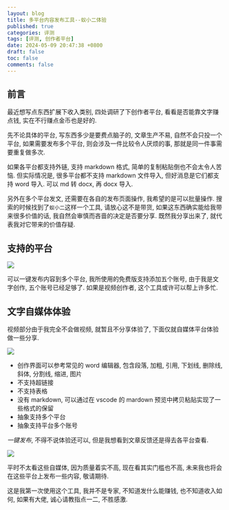 ```yaml
---
layout: blog
title: 多平台内容发布工具--蚁小二体验
published: true
categories: 评测
tags: [评测, 创作者平台]
date: 2024-05-09 20:47:38 +0800
draft: false
toc: false
comments: false
---
```


## 前言

最近想写点东西扩展下收入类别, 四处调研了下创作者平台, 看看是否能靠文字赚点钱, 实在不行赚点金币也是好的.

先不论具体的平台, 写东西多少是要费点脑子的, 文章生产不易, 自然不会只投一个平台, 如果需要发布多个平台, 则会涉及一件比较令人厌烦的事, 那就是同一件事需要重复做多次.

如果各平台都支持外链, 支持 markdown 格式, 简单的复制粘贴倒也不会太令人苦恼. 但实际情况是, 很多平台都不支持 markdown 文件导入, 但好消息是它们都支持 word 导入. 可以 md 转 docx, 再 docx 导入.

另外在多个平台发文, 还需要在各自的发布页面操作, 我希望的是可以批量操作. 搜索的时候找到了`蚁小二`这样一个工具, 请放心这不是带货, 如果这东西确实能给我带来很多价值的话, 我自然会审慎而吝啬的决定是否要分享. 既然我分享出来了, 就代表我对它带来的价值存疑.

## 支持的平台

![](https://s2.loli.net/2024/06/20/NGdJbYPmKFsu6MX.png)

可以一键发布内容到多个平台, 我所使用的免费版支持添加五个账号, 由于我是文字创作, 五个账号已经足够了. 如果是视频创作者, 这个工具或许可以帮上许多忙.

## 文字自媒体体验

视频部分由于我完全不会做视频, 就暂且不分享体验了, 下面仅就自媒体平台体验做一些分享.

![](https://s2.loli.net/2024/06/20/unKh5tRUSXyCDsx.png)

- 创作界面可以参考常见的 word 编辑器, 包含段落, 加粗, 引用, 下划线, 删除线, 斜体, 分割线, 缩进, 图片
- 不支持超链接
- 不支持表格
- 没有 markdown, 可以通过在 vscode 的 mardown 预览中拷贝粘贴实现了一些格式的保留
- 抽象支持多个平台
- 抽象支持平台多个账号

_一键发布_, 不得不说体验还可以, 但是我想看到文章反馈还是得去各平台查看.

![](https://s2.loli.net/2024/06/20/H2ARnQ6FCwNYLjS.png)

平时不太看这些自媒体, 因为质量着实不高, 现在看其实门槛也不高, 未来我也将会在这些平台上发布一些内容, 敬请期待.

这是我第一次使用这个工具, 我并不是专家, 不知道发什么能赚钱, 也不知道收入如何, 如果有大佬, 诚心请教指点一二, 不胜感激.
